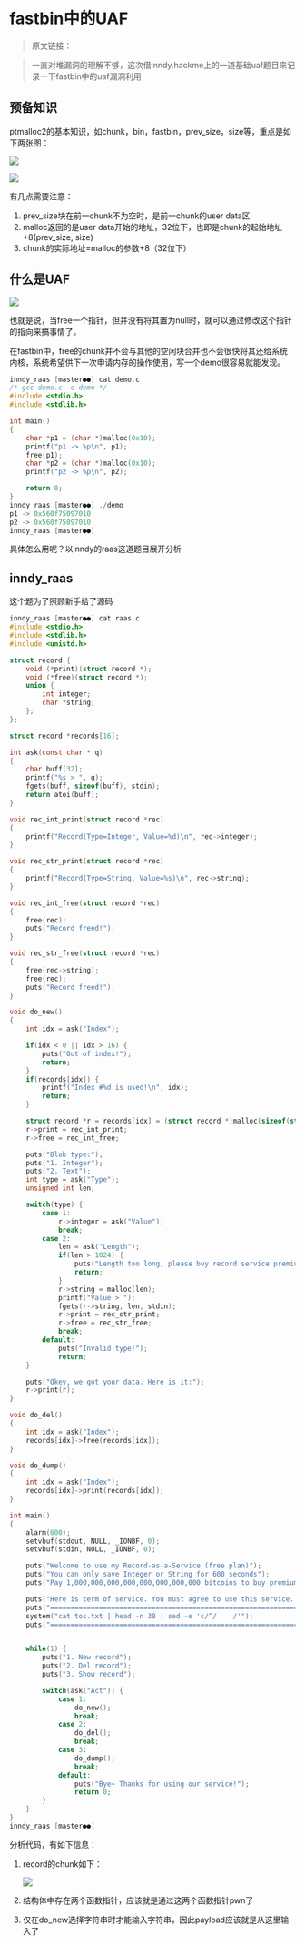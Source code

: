 # fastbin中的UAF

> 原文链接：

> 一直对堆漏洞的理解不够，这次借inndy.hackme上的一道基础uaf题目来记录一下fastbin中的uaf漏洞利用

## 预备知识

ptmalloc2的基本知识，如chunk，bin，fastbin，prev_size，size等，重点是如下两张图：

![](http://ww1.sinaimg.cn/large/006AWYXBly1fo71fdre7zj30qz0gc412.jpg)

![](http://ww1.sinaimg.cn/large/006AWYXBly1fo71fyzeebj30tu0gdwhr.jpg)

有几点需要注意：

1. prev_size块在前一chunk不为空时，是前一chunk的user data区
2. malloc返回的是user data开始的地址，32位下，也即是chunk的起始地址+8(prev_size, size)
3. chunk的实际地址=malloc的参数+8（32位下）

## 什么是UAF

![](http://ww1.sinaimg.cn/large/006AWYXBly1fo71o91bwnj30ux0fu0vq.jpg)

也就是说，当free一个指针，但并没有将其置为null时，就可以通过修改这个指针的指向来搞事情了。

在fastbin中，free的chunk并不会与其他的空闲块合并也不会很快将其还给系统内核，系统希望供下一次申请内存的操作使用，写一个demo很容易就能发现。

```C
inndy_raas [master●●] cat demo.c 
/* gcc demo.c -o demo */
#include <stdio.h>
#include <stdlib.h>

int main()
{
	char *p1 = (char *)malloc(0x10);
	printf("p1 -> %p\n", p1);
	free(p1);
	char *p2 = (char *)malloc(0x10);
	printf("p2 -> %p\n", p2);

	return 0;
}
inndy_raas [master●●] ./demo 
p1 -> 0x560f75097010
p2 -> 0x560f75097010
inndy_raas [master●●] 
```

具体怎么用呢？以inndy的raas这道题目展开分析

## inndy_raas

这个题为了照顾新手给了源码

```C
inndy_raas [master●●] cat raas.c 
#include <stdio.h>
#include <stdlib.h>
#include <unistd.h>

struct record {
	void (*print)(struct record *);
	void (*free)(struct record *);
	union {
		int integer;
		char *string;
	};
};

struct record *records[16];

int ask(const char * q)
{
	char buff[32];
	printf("%s > ", q);
	fgets(buff, sizeof(buff), stdin);
	return atoi(buff);
}

void rec_int_print(struct record *rec)
{
	printf("Record(Type=Integer, Value=%d)\n", rec->integer);
}

void rec_str_print(struct record *rec)
{
	printf("Record(Type=String, Value=%s)\n", rec->string);
}

void rec_int_free(struct record *rec)
{
	free(rec);
	puts("Record freed!");
}

void rec_str_free(struct record *rec)
{
	free(rec->string);
	free(rec);
	puts("Record freed!");
}

void do_new()
{
	int idx = ask("Index");

	if(idx < 0 || idx > 16) {
		puts("Out of index!");
		return;
	}
	if(records[idx]) {
		printf("Index #%d is used!\n", idx);
		return;
	}

	struct record *r = records[idx] = (struct record *)malloc(sizeof(struct record));
	r->print = rec_int_print;
	r->free = rec_int_free;

	puts("Blob type:");
	puts("1. Integer");
	puts("2. Text");
	int type = ask("Type");
	unsigned int len;

	switch(type) {
		case 1:
			r->integer = ask("Value");
			break;
		case 2:
			len = ask("Length");
			if(len > 1024) {
				puts("Length too long, please buy record service premium to store longer record!");
				return;
			}
			r->string = malloc(len);
			printf("Value > ");
			fgets(r->string, len, stdin);
			r->print = rec_str_print;
			r->free = rec_str_free;
			break;
		default:
			puts("Invalid type!");
			return;
	}

	puts("Okey, we got your data. Here is it:");
	r->print(r);
}

void do_del()
{
	int idx = ask("Index");
	records[idx]->free(records[idx]);
}

void do_dump()
{
	int idx = ask("Index");
	records[idx]->print(records[idx]);
}

int main()
{
	alarm(600);
	setvbuf(stdout, NULL, _IONBF, 0);
	setvbuf(stdin, NULL, _IONBF, 0);

	puts("Welcome to use my Record-as-a-Service (free plan)");
	puts("You can only save Integer or String for 600 seconds");
	puts("Pay 1,000,000,000,000,000,000,000,000 bitcoins to buy premium plan");

	puts("Here is term of service. You must agree to use this service. Please read carefully!");
	puts("================================================================================");
	system("cat tos.txt | head -n 30 | sed -e 's/^/    /'");
	puts("================================================================================");


	while(1) {
		puts("1. New record");
		puts("2. Del record");
		puts("3. Show record");

		switch(ask("Act")) {
			case 1:
				do_new();
				break;
			case 2:
				do_del();
				break;
			case 3:
				do_dump();
				break;
			default:
				puts("Bye~ Thanks for using our service!");
				return 0;
		}
	}
}
inndy_raas [master●●] 
```

分析代码，有如下信息：

1. record的chunk如下：

   ![](http://ww1.sinaimg.cn/large/006AWYXBly1fo72rfpk55j30fp04e3yf.jpg)

2. 结构体中存在两个函数指针，应该就是通过这两个函数指针pwn了

3. 仅在do_new选择字符串时才能输入字符串，因此payload应该就是从这里输入了




